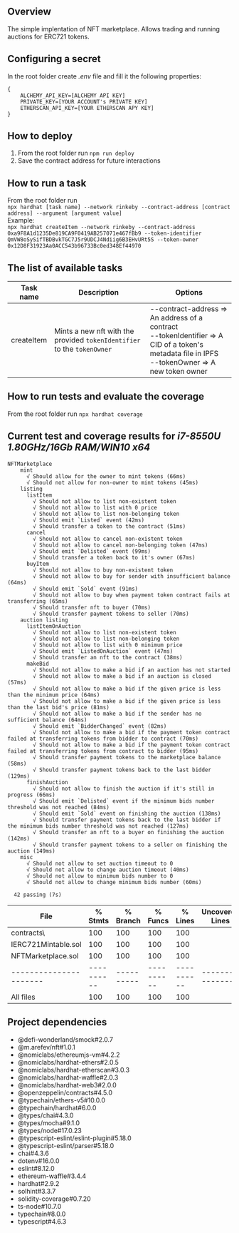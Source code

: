 ## Overview
The simple implentation of NFT marketplace. Allows trading and running auctions for ERC721 tokens.

## Configuring a secret
In the root folder create *.env* file and fill it the following properties:<br/>
```
{
    ALCHEMY_API_KEY=[ALCHEMY API KEY]
    PRIVATE_KEY=[YOUR ACCOUNT's PRIVATE KEY]
    ETHERSCAN_API_KEY=[YOUR ETHERSCAN APY KEY]
}
```

## How to deploy
1. From the root folder run ``` npm run deploy ```
2. Save the contract address for future interactions

## How to run a task
From the root folder run<br/>``` npx hardhat [task name] --network rinkeby --contract-address [contract address] --argument [argument value] ```<br/>Example:<br/>``` npx hardhat createItem --network rinkeby --contract-address 0xa9F8A1d1235De819CA9F0419AB257071e467fBb9 --token-identifier QmVW8oSySifTBDBvkTGC7J5r9UDCJ4Ndiig6B3EHvURt5S --token-owner 0x12D8F31923Aa0ACC543b96733Bc0ed348Ef44970 ```

## The list of available tasks
| Task name  | Description                                                             | Options                                                                                                                                                |
|------------|-------------------------------------------------------------------------|--------------------------------------------------------------------------------------------------------------------------------------------------------|
| createItem | Mints a new nft with the provided `tokenIdentifier` to the `tokenOwner` | --contract-address => An address of a contract</br>--tokenIdentifier => A CID of a token's metadata file in IPFS</br>--tokenOwner => A new token owner |

## How to run tests and evaluate the coverage
From the root folder run ``` npx hardhat coverage ```
## Current test and coverage results for *i7-8550U 1.80GHz/16Gb RAM/WIN10 x64*
```
NFTMarketplace
    mint
      √ Should allow for the owner to mint tokens (66ms)
      √ Should not allow for non-owner to mint tokens (45ms)
    listing
      listItem
        √ Should not allow to list non-existent token
        √ Should not allow to list with 0 price
        √ Should not allow to list non-belonging token
        √ Should emit `Listed` event (42ms)
        √ Should transfer a token to the contract (51ms)
      cancel
        √ Should not allow to cancel non-existent token
        √ Should not allow to cancel non-belonging token (47ms)
        √ Should emit `Delisted` event (99ms)
        √ Should transfer a token back to it's owner (67ms)
      buyItem
        √ Should not allow to buy non-existent token
        √ Should not allow to buy for sender with insufficient balance (64ms)
        √ Should emit `Sold` event (91ms)
        √ Should not allow to buy when payment token contract fails at transferring (65ms)
        √ Should transfer nft to buyer (70ms)
        √ Should transfer payment tokens to seller (70ms)
    auction listing
      listItemOnAuction
        √ Should not allow to list non-existent token
        √ Should not allow to list non-belonging token
        √ Should not allow to list with 0 minimum price
        √ Should emit `ListedOnAuction` event (47ms)
        √ Should transfer an nft to the contract (38ms)
      makeBid
        √ Should not allow to make a bid if an auction has not started
        √ Should not allow to make a bid if an auction is closed (57ms)
        √ Should not allow to make a bid if the given price is less than the minimum price (64ms)
        √ Should not allow to make a bid if the given price is less than the last bid's price (81ms)
        √ Should not allow to make a bid if the sender has no sufficient balance (64ms)
        √ Should emit `BidderChanged` event (82ms)
        √ Should not allow to make a bid if the payment token contract failed at transferring tokens from bidder to contract (70ms)
        √ Should not allow to make a bid if the payment token contract failed at transferring tokens from contract to bidder (95ms)
        √ Should transfer payment tokens to the marketplace balance (58ms)
        √ Should transfer payment tokens back to the last bidder (129ms)
      finishAuction
        √ Should not allow to finish the auction if it's still in progress (66ms)
        √ Should emit `Delisted` event if the minimum bids number threshold was not reached (84ms)
        √ Should emit `Sold` event on finishing the auction (138ms)
        √ Should transfer payment tokens back to the last bidder if the minimum bids number threshold was not reached (127ms)
        √ Should transfer an nft to a buyer on finishing the auction (142ms)
        √ Should transfer payment tokens to a seller on finishing the auction (149ms)
    misc
      √ Should not allow to set auction timeout to 0
      √ Should not allow to change auction timeout (40ms)
      √ Should not allow to minimum bids number to 0
      √ Should not allow to change minimum bids number (60ms)

  42 passing (7s)
```
| File                   | % Stmts    | % Branch   | % Funcs    | % Lines    | Uncovered Lines  |
|------------------------|------------|------------|------------|------------|------------------|
| contracts\             | 100        | 100        | 100        | 100        |                  |
| IERC721Mintable.sol    | 100        | 100        | 100        | 100        |                  |
| NFTMarketplace.sol     | 100        | 100        | 100        | 100        |                  |
| ---------------------- | ---------- | ---------- | ---------- | ---------- | ---------------- |
| All files              | 100        | 100        | 100        | 100        |                  |

## Project dependencies
* @defi-wonderland/smock#2.0.7
* @m.arefev/nft#1.0.1
* @nomiclabs/ethereumjs-vm#4.2.2
* @nomiclabs/hardhat-ethers#2.0.5
* @nomiclabs/hardhat-etherscan#3.0.3
* @nomiclabs/hardhat-waffle#2.0.3
* @nomiclabs/hardhat-web3#2.0.0
* @openzeppelin/contracts#4.5.0
* @typechain/ethers-v5#10.0.0
* @typechain/hardhat#6.0.0
* @types/chai#4.3.0
* @types/mocha#9.1.0
* @types/node#17.0.23
* @typescript-eslint/eslint-plugin#5.18.0
* @typescript-eslint/parser#5.18.0
* chai#4.3.6
* dotenv#16.0.0
* eslint#8.12.0
* ethereum-waffle#3.4.4
* hardhat#2.9.2
* solhint#3.3.7
* solidity-coverage#0.7.20
* ts-node#10.7.0
* typechain#8.0.0
* typescript#4.6.3
